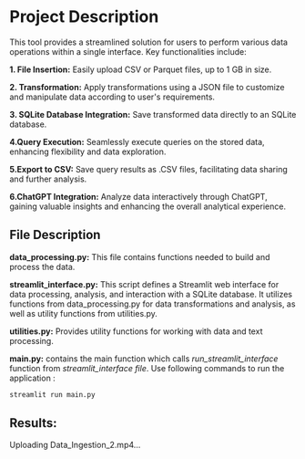 # Project Description

This tool provides a streamlined solution for users to perform various data operations within a single interface. Key functionalities include:

**1. File Insertion:** Easily upload CSV or Parquet files, up to 1 GB in size.

**2. Transformation:** Apply transformations using a JSON file to customize and manipulate data according to user's requirements.

**3. SQLite Database Integration:** Save transformed data directly to an SQLite database.

**4.Query Execution:** Seamlessly execute queries on the stored data, enhancing flexibility and data exploration.

**5.Export to CSV:** Save query results as .CSV files, facilitating data sharing and further analysis.

**6.ChatGPT Integration:** Analyze data interactively through ChatGPT, gaining valuable insights and enhancing the overall analytical experience.

## File Description


**data_processing.py:** This file contains functions needed to build and process the data.

**streamlit_interface.py:** This script defines a Streamlit web interface for data processing, analysis, and interaction with a SQLite database. 
It utilizes functions from data_processing.py for data transformations and analysis, as well as utility functions from utilities.py.

**utilities.py:** Provides utility functions for working with data and text processing.

**main.py:** contains the main function which calls  *run_streamlit_interface* function from  *streamlit_interface file*. Use following commands to run the application :


```bash
streamlit run main.py
```

## Results:

Uploading Data_Ingestion_2.mp4…

